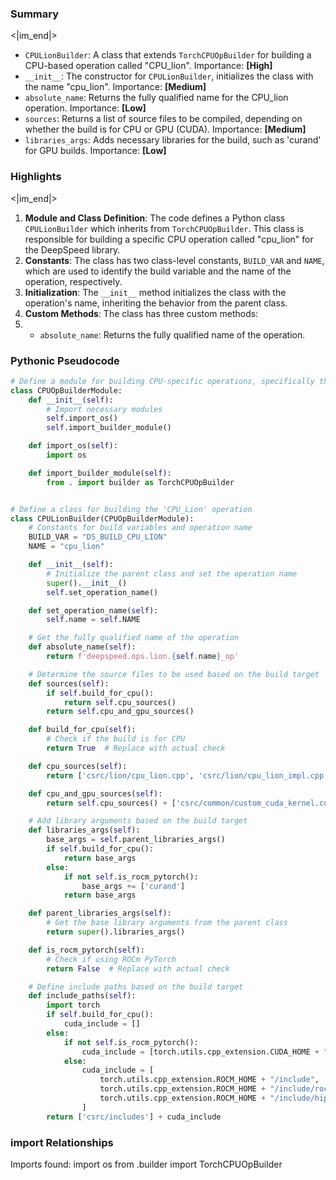 

### Summary

<|im_end|>

* `CPULionBuilder`: A class that extends `TorchCPUOpBuilder` for building a CPU-based operation called "CPU\_lion". Importance: **[High]**
* `__init__`: The constructor for `CPULionBuilder`, initializes the class with the name "cpu\_lion". Importance: **[Medium]**
* `absolute_name`: Returns the fully qualified name for the CPU\_lion operation. Importance: **[Low]**
* `sources`: Returns a list of source files to be compiled, depending on whether the build is for CPU or GPU (CUDA). Importance: **[Medium]**
* `libraries_args`: Adds necessary libraries for the build, such as 'curand' for GPU builds. Importance: **[Low]**

### Highlights

<|im_end|>

1. **Module and Class Definition**: The code defines a Python class `CPULionBuilder` which inherits from `TorchCPUOpBuilder`. This class is responsible for building a specific CPU operation called "cpu_lion" for the DeepSpeed library.
2. **Constants**: The class has two class-level constants, `BUILD_VAR` and `NAME`, which are used to identify the build variable and the name of the operation, respectively.
3. **Initialization**: The `__init__` method initializes the class with the operation's name, inheriting the behavior from the parent class.
4. **Custom Methods**: The class has three custom methods:
5. - `absolute_name`: Returns the fully qualified name of the operation.

### Pythonic Pseudocode

```python
# Define a module for building CPU-specific operations, specifically the 'CPU_Lion' operation
class CPUOpBuilderModule:
    def __init__(self):
        # Import necessary modules
        self.import_os()
        self.import_builder_module()

    def import_os(self):
        import os

    def import_builder_module(self):
        from . import builder as TorchCPUOpBuilder


# Define a class for building the 'CPU_Lion' operation
class CPULionBuilder(CPUOpBuilderModule):
    # Constants for build variables and operation name
    BUILD_VAR = "DS_BUILD_CPU_LION"
    NAME = "cpu_lion"

    def __init__(self):
        # Initialize the parent class and set the operation name
        super().__init__()
        self.set_operation_name()

    def set_operation_name(self):
        self.name = self.NAME

    # Get the fully qualified name of the operation
    def absolute_name(self):
        return f'deepspeed.ops.lion.{self.name}_op'

    # Determine the source files to be used based on the build target
    def sources(self):
        if self.build_for_cpu():
            return self.cpu_sources()
        return self.cpu_and_gpu_sources()

    def build_for_cpu(self):
        # Check if the build is for CPU
        return True  # Replace with actual check

    def cpu_sources(self):
        return ['csrc/lion/cpu_lion.cpp', 'csrc/lion/cpu_lion_impl.cpp']

    def cpu_and_gpu_sources(self):
        return self.cpu_sources() + ['csrc/common/custom_cuda_kernel.cu']

    # Add library arguments based on the build target
    def libraries_args(self):
        base_args = self.parent_libraries_args()
        if self.build_for_cpu():
            return base_args
        else:
            if not self.is_rocm_pytorch():
                base_args += ['curand']
            return base_args

    def parent_libraries_args(self):
        # Get the base library arguments from the parent class
        return super().libraries_args()

    def is_rocm_pytorch(self):
        # Check if using ROCm PyTorch
        return False  # Replace with actual check

    # Define include paths based on the build target
    def include_paths(self):
        import torch
        if self.build_for_cpu():
            cuda_include = []
        else:
            if not self.is_rocm_pytorch():
                cuda_include = [torch.utils.cpp_extension.CUDA_HOME + "/include"]
            else:
                cuda_include = [
                    torch.utils.cpp_extension.ROCM_HOME + "/include",
                    torch.utils.cpp_extension.ROCM_HOME + "/include/rocrand",
                    torch.utils.cpp_extension.ROCM_HOME + "/include/hiprand",
                ]
        return ['csrc/includes'] + cuda_include
```


### import Relationships

Imports found:
import os
from .builder import TorchCPUOpBuilder